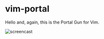 vim-portal
==========

Hello and, again, this is the Portal Gun for Vim.

![screencast](http://gifzo.net/sI0aacgE2m.gif)
